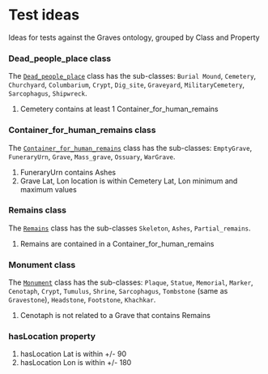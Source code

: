 # Test ideas
 
Ideas for tests against the Graves ontology, grouped by Class and Property

<!--
## Things to test

The Graves ontology has these main Classes:

- **Dead_people_place** (Cemetery, Columbarium, Shipwreck, Dig_site, etc.) *which containsGrave...*
- **Container_for_human_remains** (Grave, EmptyGrave, WarGrave, etc.) *which hasRemains...*
- **Remains** (Skeleton, Ashes, Partial_remains) *which isRemainsOf...*
- **Person** (an external reference) *who isCommemoratedBy...*
- **Monument** (Memorial, Tombstone, Headstone, Footstone, Plaque, etc.)

## Types of tests

Tests can include: 

- Missing values [`hasValue`](https://www.w3.org/TR/shacl/#HasValueConstraintComponent)
- Values are within a [value range](https://www.w3.org/TR/shacl/#core-components-range)
	- For example:  Grave Lat, Lon within Cemetery Lat, Lon `minInclusive` and `maxInclusive`
- Values are [`in`](https://www.w3.org/TR/shacl/#InConstraintComponent) a list of valid values. For example: 
	- Tombstone `hasState` values
	- Cemetery `denomination` values 
- Values match the  defined [`datatype`](https://www.w3.org/TR/shacl/#DatatypeConstraintComponent)
- [Cardinality constrains](https://www.w3.org/TR/shacl/#core-components-count). For example: 
	- an EmptyGrave must have zero Remains

-->


### Dead_people_place class

<!-- For reader convenience, consider linking each class to either the documentation or the first line of its defintion in graves.owl however this is fragile and will require ongoing maintenance. -->

The [`Dead_people_place`](https://github.com/muninn/graves/blob/main/ontology/graves.owl#L254) class has the sub-classes: `Burial Mound`, `Cemetery`, `Churchyard`, `Columbarium`, `Crypt`, `Dig_site`, `Graveyard`, `MilitaryCemetery`, `Sarcophagus`, `Shipwreck`.

1. Cemetery contains at least 1 Container_for_human_remains


### Container_for_human_remains class 

The [`Container_for_human_remains`](https://github.com/muninn/graves/blob/main/ontology/graves.owl#L296) class has the sub-classes: `EmptyGrave`, `FuneraryUrn`, `Grave`, `Mass_grave`, `Ossuary`, `WarGrave`.

1. FuneraryUrn contains Ashes
1. Grave Lat, Lon location is within Cemetery Lat, Lon minimum and maximum values


### Remains class

The [`Remains`](https://github.com/muninn/graves/blob/main/ontology/graves.owl#L309) class has the sub-classes `Skeleton`, `Ashes`, `Partial_remains`. 

1. Remains are contained in a Container_for_human_remains


### Monument class

The [`Monument`](https://github.com/muninn/graves/blob/main/ontology/graves.owl#L267) class has the sub-classes:  `Plaque`, `Statue`, `Memorial`, `Marker`, `Cenotaph`, `Crypt`, `Tumulus`, `Shrine`, `Sarcophagus`, `Tombstone` (same as `Gravestone`), `Headstone`, `Footstone`, `Khachkar`.

1. Cenotaph is not related to a Grave that contains Remains

### hasLocation property

1. hasLocation Lat is within +/- 90
1. hasLocation Lon is within +/- 180


<!--
## Tests not possible with current ontology

1. **GraveHasLocationWithinCemeteryMBR** - tests is a Graves point location (lat, lon) is within the [Minimum Bounding Rectangle](https://en.wikipedia.org/wiki/Minimum_bounding_rectangle) of the Cemetery's geographic shape.
-->

<!--
## Derived values

In addition to testing conditions, SHACL can also derive values.

1. PersonAgeAtDeath - a Person's deathDate minus birthDate either an exact calculation or an approximation based on the precision available.
-->